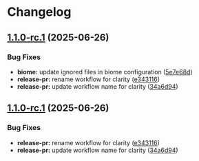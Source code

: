 # Changelog

## [1.1.0-rc.1](https://github.com/SurrealORM/orm/compare/v1.1.0-rc.1...v1.1.0-rc.1) (2025-06-26)


### Bug Fixes

* **biome:** update ignored files in biome configuration ([5e7e68d](https://github.com/SurrealORM/orm/commit/5e7e68d6448b8314bc147b6cf1c14936073e6693))
* **release-pr:** rename workflow for clarity ([e343116](https://github.com/SurrealORM/orm/commit/e343116653cb7e1b44f494036ba1078f8c695a26))
* **release-pr:** update workflow name for clarity ([34a6d94](https://github.com/SurrealORM/orm/commit/34a6d947c711e146264bc3bf3af62cb13fc1b8e6))

## [1.1.0-rc.1](https://github.com/SurrealORM/orm/compare/1.0.0...v1.1.0-rc.1) (2025-06-26)


### Bug Fixes

* **release-pr:** rename workflow for clarity ([e343116](https://github.com/SurrealORM/orm/commit/e343116653cb7e1b44f494036ba1078f8c695a26))
* **release-pr:** update workflow name for clarity ([34a6d94](https://github.com/SurrealORM/orm/commit/34a6d947c711e146264bc3bf3af62cb13fc1b8e6))
